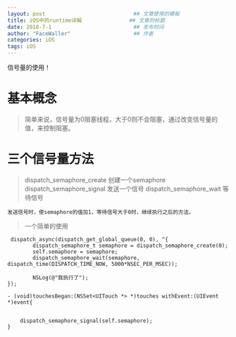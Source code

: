 ```yaml
---
layout: post                            ## 文章使用的模板
title: iOS中的runtime详解  				## 文章的标题
date: 2018-7-1				        	## 发布时间
author: "FaceWaller"                    ## 作者
categories: iOS
tags: iOS
---
```


信号量的使用！

# 基本概念
>简单来说，信号量为0阻塞线程，大于0则不会阻塞，通过改变信号量的值，来控制阻塞。

# 三个信号量方法
>dispatch_semaphore_create 创建一个semaphore
>dispatch_semaphore_signal 发送一个信号
>dispatch_semaphore_wait 等待信号

	发送信号时，使semaphore的值加1，等待信号大于0时，继续执行之后的方法。
	
>一个简单的使用

	 dispatch_async(dispatch_get_global_queue(0, 0), ^{
			dispatch_semaphore_t semaphore = dispatch_semaphore_create(0);
			self.semaphore = semaphore;
			dispatch_semaphore_wait(semaphore, dispatch_time(DISPATCH_TIME_NOW, 5000*NSEC_PER_MSEC));

			NSLog(@"我执行了");
	});
	
	- (void)touchesBegan:(NSSet<UITouch *> *)touches withEvent:(UIEvent *)event{
		
		
		dispatch_semaphore_signal(self.semaphore);
	}
	

